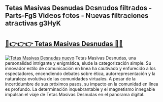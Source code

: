 ## Tetas Masivas Desnudas D𝚎sn𝚞dos filtr𝚊dos - Parts-FgS Vid𝚎os f𝚘tos - N𝚞evas filtr𝚊ciones atr𝚊ctivas g3HyK

# <h2><a href="http://mb1hdf.tromn.icu/?c=Tetas+Masivas+Desnudas">🔗👉👉👉 Tetas Masivas Desnudas 🔗🔗</a></h2>

[![Tetas Masivas Desnudas nuevo](https://i.imgur.com/pEAQMta.gif)](http://mb1hdf.tromn.icu/?c=Tetas+Masivas+Desnudas)
Tetas Masivas Desnudas, una personalidad intrigante y enigmática, elude la categorización simple. Su innovador estilo de comunicación en línea ha cautivado y enfurecido a los espectadores, encendiendo debates sobre ética, autorrepresentación y la naturaleza evolutiva de las comunidades virtuales. A pesar de la incertidumbre de sus próximos pasos, su impacto en la comunidad en línea es profundo. La determinación inquebrantable y el magnetismo innegable impulsan el viaje de Tetas Masivas Desnudas en el panorama digital.
